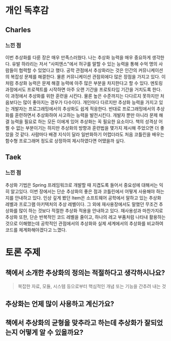 # 개인 독후감

## Charles
### 느낀 점

 이번 추상화를 다룬 장은 매우 만족스러웠다. 나는 추상화 능력을 매우 중요하게
생각한다. 유발 하라리는 저서 "사피엔스"에서 허구를 말할 수 있는 능력을 통해 수억 명의
사람들이 협력할 수 있었다고 했다. 공학 관점에서 추상화라는 것은 인간의 커뮤니케이션의
복잡성 문제를 해결한다. 물론 커뮤니케이션 관점외에다 많은 장점을 가지고 있다. 이처럼
추상화 능력은 문제 해결 능력에 아주 많은 부분을 차지한다고 할 수 있다.
 멘토링 과정에서도 프로젝트를 시작하면 아주 오랜 기간을 프로토타입 기간을 거치도록
한다. 이 과정에서 추상화를 위한 훈련을 시킨다. 물론 높은 수준까지는 다다르지 못하지만
처음보다는 많이 좋아지는 경우가 다수이다. 개인마다 다르지만 추상화 능력을 가지고 있는
개발자는 프로그래밍에서의 추상화도 쉽게 적응한다. 반대로 프로그래밍에서의 추상화를
훈련하면서 추상화하여 사고하는 능력을 발전시킨다. 개발자 뿐만 아니라 문제 해결 능력을
필요로 하는 모든 이에게 있어 추상화는 꼭 필요한 요소이다.
 책의 성격상 어쩔 수 없는 부분이기는 하지만 추상화의 방향과 훈련법을 몇가지 제시해 
주었으면 더 좋았을 것 같다. 사람마다 배경 지식이 달라 일반화하기 어렵더라도 처음
코틀린을 배우는 함수형 프로그래머 정도로 상정하여 제시하였다면 어땠을까 싶다.

## Taek
### 느낀 점

  추상화 기법은 Spring 프레임워크로 개발할 때 지겹도록 들어서 중요성에 대해서는 익히 알고있다.
  이번 장에서는 단순 추상화의 좋은 점과 코틀린에서 어떻게 사용해야 하는지를 안내하고 있다. 
  인상 깊게 봤던 Item은 소프트웨어 공학에서 말하고 있는 추상화 레벨과 프로그램 아키텍처의 추상 레벨이다.
  그 외에 재사용장에서도 말했던 무조건 추상화를 많이 하는 것보다 적절한 추상화 적용을 안내하고 있다.
  재사용성과 마찬가지로 추상화 또한, 단순 반복적인 코드 레벨을 줄이고, 하나의 레고 부품처럼 나타내 활용하는 것으로 이해했는데
  공학적인 관점에서의 추상화와 실제 세계에서의 추상화를 비교하여 코드를 체계화해야겠다고 느꼈다.


# 토론 주제 
## 책에서 소개한 추상화의 정의는 적절하다고 생각하시나요?

> 복잡한 자료, 모듈, 시스템 등으로부터 핵심적인 개념 또는 기능을 간추려 내는 것

## 추상화는 언제 많이 사용하고 계신가요?

## 책에서 추상화의 균형을 맞추라고 하는데 추상화가 잘되었는지 어떻게 알 수 있을까요?


